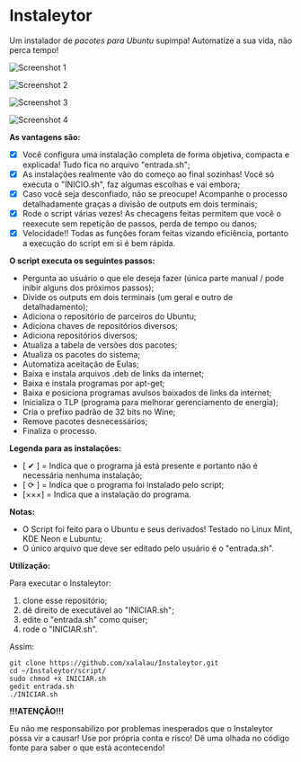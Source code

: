 # Instaleytor

Um instalador de *pacotes para Ubuntu* supimpa! Automatize a sua vida, não perca tempo!

![Screenshot 1](https://i.imgur.com/dpp70uF.png)

![Screenshot 2](https://i.imgur.com/Y5HbGEf.png)

![Screenshot 3](https://i.imgur.com/LZb4CjC.png)

![Screenshot 4](https://i.imgur.com/GzRc0XR.png)

**As vantagens são:**

- [x] Você configura uma instalação completa de forma objetiva, compacta e explicada! Tudo fica no arquivo "entrada.sh";
- [x] As instalações realmente vão do começo ao final sozinhas! Você só executa o "INICIO.sh", faz algumas escolhas e vai embora;
- [x] Caso você seja desconfiado, não se preocupe! Acompanhe o processo detalhadamente graças a divisão de outputs em dois terminais;
- [x] Rode o script várias vezes! As checagens feitas permitem que você o reexecute sem repetição de passos, perda de tempo ou danos;
- [x] Velocidade!! Todas as funções foram feitas vizando eficiência, portanto a execução do script em si é bem rápida.

**O script executa os seguintes passos:**

- Pergunta ao usuário o que ele deseja fazer (única parte manual / pode inibir alguns dos próximos passos);
- Divide os outputs em dois terminais (um geral e outro de detalhadamento);
- Adiciona o repositório de parceiros do Ubuntu;
- Adiciona chaves de repositórios diversos;
- Adiciona repositórios diversos;
- Atualiza a tabela de versões dos pacotes;
- Atualiza os pacotes do sistema;
- Automatiza aceitação de Eulas;
- Baixa e instala arquivos .deb de links da internet;
- Baixa e instala programas por apt-get;
- Baixa e posiciona programas avulsos baixados de links da internet;
- Inicializa o TLP (programa para melhorar gerenciamento de energia);
- Cria o prefixo padrão de 32 bits no Wine;
- Remove pacotes desnecessários;
- Finaliza o processo.

**Legenda para as instalações:**

- [ ✔ ] = Indica que o programa já está presente e portanto não é necessária nenhuma instalação;
- [ ⟳ ] = Indica que o programa foi instalado pelo script;
- [×××] = Indica que a instalação do programa.

**Notas:**

- O Script foi feito para o Ubuntu e seus derivados! Testado no Linux Mint, KDE Neon e Lubuntu;
- O único arquivo que deve ser editado pelo usuário é o "entrada.sh".

**Utilização:**

Para executar o Instaleytor:

1. clone esse repositório;
2. dê direito de executável ao "INICIAR.sh";
3. edite o "entrada.sh" como quiser;
4. rode o "INICIAR.sh".

Assim:

```shell
git clone https://github.com/xalalau/Instaleytor.git
cd ~/Instaleytor/script/
sudo chmod +x INICIAR.sh
gedit entrada.sh
./INICIAR.sh
```

**!!!ATENÇÃO!!!**

Eu não me responsabilizo por problemas inesperados que o Instaleytor possa vir a causar! Use por própria conta e risco! Dê uma olhada no código fonte para saber o que está acontecendo!
